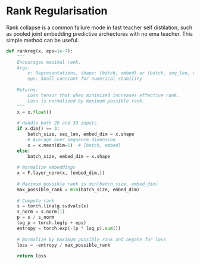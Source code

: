 # Rank Regularisation

Rank collapse is a common failure mode in fast teacher self distilation, such as pooled joint embedding predictive archectures with no ema teacher. This simple method can be useful.

```python
def rankreg(x, eps=1e-7):
    """
    Encourages maximal rank.    
    Args:
        x: Representations, shape: (batch, embed) or (batch, seq_len, embed)
        eps: Small constant for numerical stability
    
    Returns:
        Loss tensor that when minimized increases effective rank.
        Loss is normalized by maximum possible rank.
    """
    x = x.float()
    
    # Handle both 2D and 3D inputs
    if x.dim() == 3:
        batch_size, seq_len, embed_dim = x.shape
        # Average over sequence dimension
        x = x.mean(dim=1)  # [batch, embed]
    else:
        batch_size, embed_dim = x.shape
    
    # Normalize embeddings
    x = F.layer_norm(x, (embed_dim,))
    
    # Maximum possible rank is min(batch_size, embed_dim)
    max_possible_rank = min(batch_size, embed_dim)
    
    # Compute rank
    s = torch.linalg.svdvals(x)
    s_norm = s.norm(1)
    p = s / s_norm
    log_p = torch.log(p + eps)
    entropy = torch.exp(-(p * log_p).sum())
    
    # Normalize by maximum possible rank and negate for loss
    loss = -entropy / max_possible_rank
    
    return loss
```
